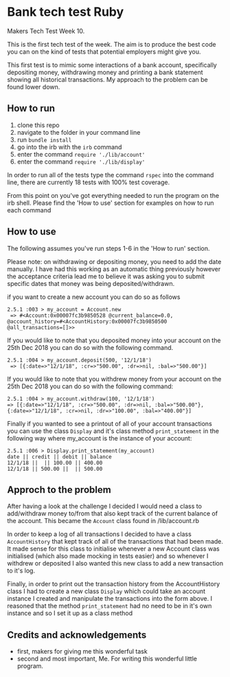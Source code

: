 # Bank tech test Ruby

Makers Tech Test Week 10.

This is the first tech test of the week. The aim is to produce the best code you can on the kind of tests that potential employers might give you.

This first test is to mimic some interactions of a bank account, specifically depositing money, withdrawing money and printing a bank statement showing all historical transactions. My approach to the problem can be found lower down.

## How to run

1. clone this repo
2. navigate to the folder in your command line
3. run `bundle install`
4. go into the irb with the `irb` command
5. enter the command `require './lib/account'`
6. enter the command `require './lib/display'`

In order to run all of the tests type the command `rspec` into the command line, there are currently 18 tests with 100% test coverage.

From this point on you've got everything needed to run the program on the irb shell. Please find the 'How to use' section for examples on how to run each command

## How to use

The following assumes you've run steps 1-6 in the 'How to run' section.

Please note: on withdrawing or depositing money, you need to add the date manually. I have had this working as an automatic thing previously however the acceptance criteria lead me to believe it was asking you to submit specific dates that money was being deposited/withdrawn.

if you want to create a new account you can do so as follows
```
2.5.1 :003 > my_account = Account.new
 => #<Account:0x00007fc3b9850528 @current_balance=0.0, @account_history=#<AccountHistory:0x00007fc3b9850500 @all_transactions=[]>>
```

If you would like to note that you deposited money into your account on the 25th Dec 2018 you can do so with the following command.
```
2.5.1 :004 > my_account.deposit(500, '12/1/18')
 => [{:date=>"12/1/18", :cr=>"500.00", :dr=>nil, :bal=>"500.00"}]
```

If you would like to note that you withdrew money from your account on the 25th Dec 2018 you can do so with the following command:
```
2.5.1 :004 > my_account.withdraw(100, '12/1/18')
=> [{:date=>"12/1/18", :cr=>"500.00", :dr=>nil, :bal=>"500.00"}, {:date=>"12/1/18", :cr=>nil, :dr=>"100.00", :bal=>"400.00"}]
```

Finally if you wanted to see a printout of all of your account transactions you can use the class `Display` and it's class method `print_statement` in the following way where my_account is the instance of your account:
```
2.5.1 :006 > Display.print_statement(my_account)
date || credit || debit || balance
12/1/18 ||  || 100.00 || 400.00
12/1/18 || 500.00 ||  || 500.00
```

## Approch to the problem

After having a look at the challenge I decided I would need a class to add/withdraw money to/from that also kept track of the current balance of the account. This became the `Account` class found in /lib/account.rb

In order to keep a log of all transactions I decided to have a class `AccountHistory` that kept track of all of the transactions that had been made. It made sense for this class to initialise whenever a new Account class was initialised (which also made mocking in tests easier) and so whenever I withdrew or deposited I also wanted this new class to add a new transaction to it's log.

Finally, in order to print out the transaction history from the AccountHistory class I had to create a new class `Display` which could take an account instance I created and manipulate the transactions into the form above. I reasoned that the method `print_statement` had no need to be in it's own instance and so I set it up as a class method

## Credits and acknowledgements

- first, makers for giving me this wonderful task
- second and most important, Me. For writing this wonderful little program.

